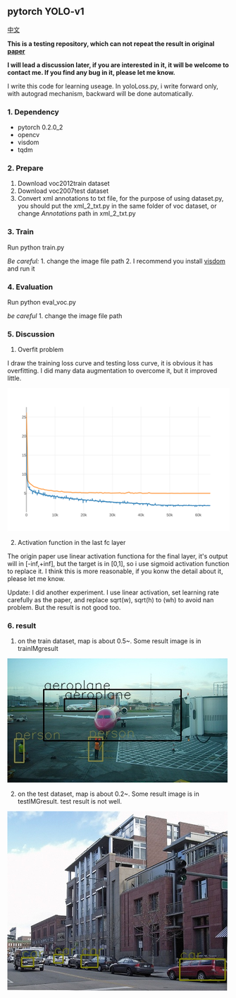 ## pytorch YOLO-v1

[中文](中文.md)

**This is a testing repository, which can not repeat the result in original [paper](https://arxiv.org/pdf/1506.02640.pdf)**

**I will lead a discussion later, if you are interested in it, it will be welcome to contact me. If you find any bug in it, please let me know.**

I write this code for learning useage. In yoloLoss.py, i write forward only, with autograd mechanism, backward will be done automatically.

### 1. Dependency
- pytorch 0.2.0_2
- opencv
- visdom
- tqdm

### 2. Prepare

1. Download voc2012train dataset
2. Download voc2007test dataset
3. Convert xml annotations to txt file, for the purpose of using dataset.py, you should put the xml_2_txt.py in the same folder of voc dataset, or change *Annotations* path in xml_2_txt.py 

### 3. Train
Run python train.py

*Be careful:* 1. change the image file path 2. I recommend you install [visdom](https://github.com/facebookresearch/visdom) and run it

### 4. Evaluation
Run python eval_voc.py

*be careful* 1. change the image file path

### 5. Discussion

1. Overfit problem

I draw the training loss curve and testing loss curve, it is obvious it has overfitting. I did many data augmentation to overcome it, but it improved little.

![loss](experimentIMG/yoloLoss.svg)

2. Activation function in the last fc layer

The origin paper use linear activation functiona for the final layer, it's output will in [-inf,+inf], but the target is in [0,1], so i use sigmoid activation function to replace it. I think this is more reasonable, if you konw the detail about it, please let me know.

Update: I did another experiment. I use linear activation, set learning rate carefully as the paper, and replace sqrt(w), sqrt(h) to (wh) to avoid nan problem. But the result is not good too.

### 6. result
1. on the train dataset, map is about 0.5~. Some result image is in trainIMgresult

![](trainIMGresult/2007_000032.jpg)

2. on the test dataset, map is about 0.2~. Some result image is in testIMGresult. test result is not well.

![](testIMGresult/000004.jpg)